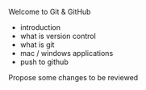 Welcome to Git & GitHub

* introduction
* what is version control
* what is git
* mac / windows applications
* push to github

Propose some changes to be reviewed
